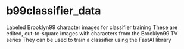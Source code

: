 # b99classifier_data
Labeled Brooklyn99 character images for classifier training
These are edited, cut-to-square images with characters from the Brooklyn99 TV series
They can be used to train a classifier using the FastAI library
